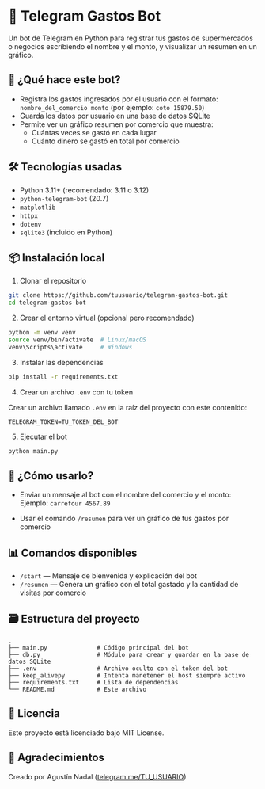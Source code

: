 
# 🧾 Telegram Gastos Bot

Un bot de Telegram en Python para registrar tus gastos de supermercados o negocios escribiendo el nombre y el monto, y visualizar un resumen en un gráfico.

## 📸 ¿Qué hace este bot?

- Registra los gastos ingresados por el usuario con el formato: `nombre_del_comercio monto` (por ejemplo: `coto 15879.50`)
- Guarda los datos por usuario en una base de datos SQLite
- Permite ver un gráfico resumen por comercio que muestra:
  - Cuántas veces se gastó en cada lugar
  - Cuánto dinero se gastó en total por comercio

## 🛠 Tecnologías usadas

- Python 3.11+ (recomendado: 3.11 o 3.12)
- `python-telegram-bot` (20.7)
- `matplotlib`
- `httpx`
- `dotenv`
- `sqlite3` (incluido en Python)

## 📦 Instalación local

1. Clonar el repositorio

```bash
git clone https://github.com/tuusuario/telegram-gastos-bot.git
cd telegram-gastos-bot
```

2. Crear el entorno virtual (opcional pero recomendado)

```bash
python -m venv venv
source venv/bin/activate  # Linux/macOS
venv\Scripts\activate     # Windows
```

3. Instalar las dependencias

```bash
pip install -r requirements.txt
```

4. Crear un archivo `.env` con tu token

Crear un archivo llamado `.env` en la raíz del proyecto con este contenido:

```env
TELEGRAM_TOKEN=TU_TOKEN_DEL_BOT
```

5. Ejecutar el bot

```bash
python main.py
```

## 👤 ¿Cómo usarlo?

- Enviar un mensaje al bot con el nombre del comercio y el monto:
  Ejemplo: `carrefour 4567.89`

- Usar el comando `/resumen` para ver un gráfico de tus gastos por comercio

## 📊 Comandos disponibles

- `/start` — Mensaje de bienvenida y explicación del bot  
- `/resumen` — Genera un gráfico con el total gastado y la cantidad de visitas por comercio  

## 🗃 Estructura del proyecto

```
.
├── main.py              # Código principal del bot
├── db.py                # Módulo para crear y guardar en la base de datos SQLite
├── .env                 # Archivo oculto con el token del bot
├── keep_alivepy         # Intenta manetener el host siempre activo
├── requirements.txt     # Lista de dependencias
└── README.md            # Este archivo
```

## 📄 Licencia

Este proyecto está licenciado bajo MIT License.

## 🙌 Agradecimientos

Creado por Agustín Nadal ([telegram.me/TU_USUARIO](https://t.me/TU_USUARIO))
